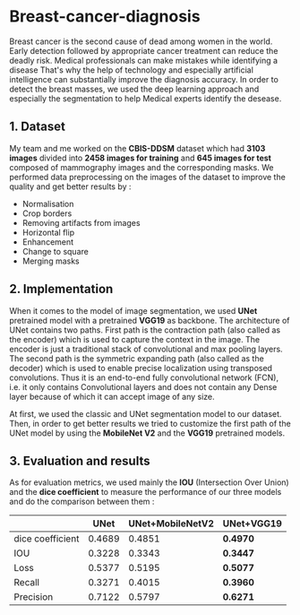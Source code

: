 # Breast-cancer-diagnosis
Breast cancer is the second cause of dead among women in the world. Early detection followed by appropriate cancer treatment can reduce the deadly risk. Medical professionals can make mistakes while identifying a disease That's why the help of technology and especially artificial intelligence can substantially improve the diagnosis accuracy. 
In order to detect the breast masses, we used the deep learning approach and especially the segmentation to help Medical experts identify the desease.

## 1. Dataset
My team and me worked on the **CBIS-DDSM** dataset which had **3103 images** divided into **2458 images for training** and **645 images for test** composed of mammography images and the corresponding masks.
We performed data preprocessing on the images of the dataset to improve the quality and get better results by :

* Normalisation
* Crop borders
* Removing artifacts from images
* Horizontal flip
* Enhancement
* Change to square
* Merging masks

## 2. Implementation
When it comes to the model of image segmentation, we used **UNet** pretrained model with a pretrained **VGG19** as backbone.
The architecture of UNet contains two paths. First path is the contraction path (also called as the encoder) which is used to capture the context in the image. The encoder is just a traditional stack of convolutional and max pooling layers. The second path is the symmetric expanding path (also called as the decoder) which is used to enable precise localization using transposed convolutions. Thus it is an end-to-end fully convolutional network (FCN), i.e. it only contains Convolutional layers and does not contain any Dense layer because of which it can accept image of any size.

At first, we used the classic and UNet segmentation model to our dataset. Then, in order to get better results we tried to customize the first path of the UNet model by using the **MobileNet V2** and the **VGG19** pretrained models.  

## 3. Evaluation and results
As for evaluation metrics, we used mainly the **IOU** (Intersection Over Union) and the **dice coefficient** to measure the performance of our three models and do the comparison between them : 

|  | UNet | UNet+MobileNetV2 | **UNet+VGG19** |
| ---------------- | ------ | ---------------- | ---------- |
| dice coefficient | 0.4689 | 0.4851 | **0.4970** |
| IOU | 0.3228 | 0.3343 | **0.3447** |
| Loss | 0.5377 | 0.5195 | **0.5077** |
| Recall | 0.3271 | 0.4015 | **0.3960** |
| Precision| 0.7122 | 0.5797 | **0.6271** |

